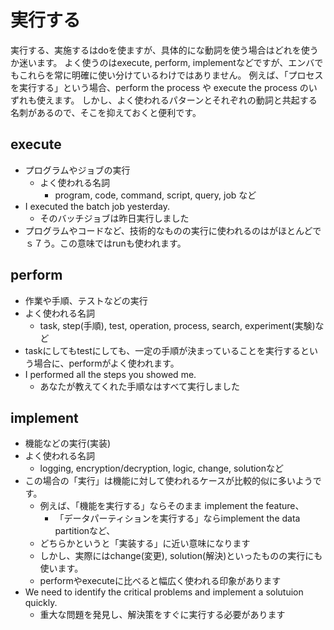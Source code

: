 # 実行する
実行する、実施するはdoを使ますが、具体的にな動詞を使う場合はどれを使うか迷います。
よく使うのはexecute, perform, implementなどですが、エンバでもこれらを常に明確に使い分けているわけではありません。
例えば、「プロセスを実行する」という場合、perform the process や execute the process のいずれも使えます。
しかし、よく使われるパターンとそれぞれの動詞と共起する名刺があるので、そこを抑えておくと便利です。

## execute
* プログラムやジョブの実行
  * よく使われる名詞
      * program, code, command, script, query, job など
* I executed the batch job yesterday.
  * そのバッチジョブは昨日実行しました
* プログラムやコードなど、技術的なものの実行に使われるのはがほとんどでｓ７う。この意味ではrunも使われます。

## perform
* 作業や手順、テストなどの実行
* よく使われる名詞
  * task, step(手順), test, operation, process, search, experiment(実験)など
* taskにしてもtestにしても、一定の手順が決まっていることを実行するという場合に、performがよく使われます。
* I performed all the steps you showed me.
  * あなたが教えてくれた手順なはすべて実行しました

## implement
* 機能などの実行(実装)
* よく使われる名詞
  * logging, encryption/decryption, logic, change, solutionなど
* この場合の「実行」は機能に対して使われるケースが比較的似に多いようです。
  * 例えば、「機能を実行する」ならそのまま implement the feature、
    * 「データパーティションを実行する」ならimplement  the data partitionなど、
  * どちらかというと「実装する」に近い意味になります
  * しかし、実際にはchange(変更), solution(解決)といったものの実行にも使います。
  * performやexecuteに比べると幅広く使われる印象があります
* We need to identify the critical problems and implement a solutuion quickly.
  * 重大な問題を発見し、解決策をすぐに実行する必要があります
